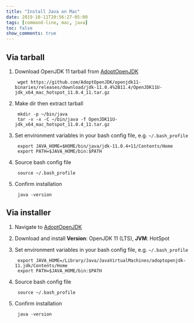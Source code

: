 ```yaml
---
title: "Install Java on Mac"
date: 2019-10-11T20:56:27-05:00
tags: [command-line, mac, java]
toc: false
show_comments: true
---
```


## Via tarball

1. Download OpenJDK 11 tarball from [AdoptOpenJDK](https://adoptopenjdk.net/releases.html?variant=openjdk11&jvmVariant=hotspot#x64_mac)

        wget https://github.com/AdoptOpenJDK/openjdk11-binaries/releases/download/jdk-11.0.4%2B11.4/OpenJDK11U-jdk_x64_mac_hotspot_11.0.4_11.tar.gz

1. Make dir then extract tarball

        mkdir -p ~/bin/java
        tar -v -x -C ~/bin/java -f OpenJDK11U-jdk_x64_mac_hotspot_11.0.4_11.tar.gz

1. Set environment variables in your bash config file, e.g. `~/.bash_profile`

        export JAVA_HOME=$HOME/bin/java/jdk-11.0.4+11/Contents/Home
        export PATH=$JAVA_HOME/bin:$PATH

1. Source bash config file

        source ~/.bash_profile

1. Confirm installation

        java -version

## Via installer

1. Navigate to [AdoptOpenJDK](https://adoptopenjdk.net/?variant=openjdk11&jvmVariant=hotspot)
1. Download and install **Version**: OpenJDK 11 (LTS), **JVM**: HotSpot
1. Set environment variables in your bash config file, e.g. `~/.bash_profile`

        export JAVA_HOME=/Library/Java/JavaVirtualMachines/adoptopenjdk-11.jdk/Contents/Home
        export PATH=$JAVA_HOME/bin:$PATH

1. Source bash config file

        source ~/.bash_profile

1. Confirm installation

        java -version
